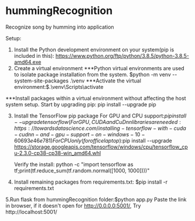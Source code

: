 # hummingRecognition
Recognize song by humming into application

Setup:
1. Install the Python development environment on your system(pip is included in this): https://www.python.org/ftp/python/3.8.5/python-3.8.5-amd64.exe
2. Create a virtual environment
***Python virtual environments are used to isolate package installation from the system.
	$python -m venv --system-site-packages .\venv
***Activate the virtual environment:$.\venv\Scripts\activate

***Install packages within a virtual environment without affecting the host system setup. Start by upgrading pip: pip install --upgrade pip

3. Install the TensorFlow pip package
   For GPU and CPU support:$pip install --upgrade tensorflow   (For GPU, CUDA and CuDnn libraries are needed:https://towardsdatascience.com/installing-tensorflow-with-cuda-cudnn-and-gpu-support-on-windows-10-60693e46e781)
   For CPU only (for office laptop):$pip install --upgrade https://storage.googleapis.com/tensorflow/windows/cpu/tensorflow_cpu-2.3.0-cp38-cp38-win_amd64.whl

   Verify the install: python -c "import tensorflow as tf;print(tf.reduce_sum(tf.random.normal([1000, 1000])))"
   
4. Install remaining packages from requirements.txt: $pip install -r requirements.txt

5.Run flask from hummingRecognition folder:$python app.py 
	Paste the link in browser, if it doesn't open for http://0.0.0.0:5001/, Try http://localhost:5001/